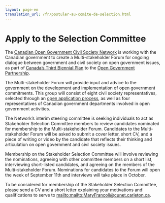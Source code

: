 ```yaml
---
layout: page-en
translation_url: /fr/postuler-au-comite-de-selection.html
---
```

# Apply to the Selection Committee

The [Canadian Open Government Civil Society Network](http://www.opengovdialogue.ca/) is working with the Canadian government to create a Multi-stakeholder Forum for ongoing dialogue between government and civil society on open government issues, as part of [Canada’s Third Biennial Plan](http://open.canada.ca/en/content/third-biennial-plan-open-government-partnership#toc5-4) to the [Open Government Partnership](https://www.opengovpartnership.org/).

The Multi-stakeholder Forum will provide input and advice to the government on the development and implementation of open government commitments. This group will consist of eight civil society representatives, selected through an [open application process](/en/apply-multistakeholder-forum.html), as well as four representatives of Canadian government departments involved in open government activities.

The Network’s interim steering committee is seeking individuals to act as Stakeholder Selection Committee members to review candidates nominated for membership to the Multi-stakeholder Forum. Candidates to the Multi-stakeholder Forum will be asked to submit a cover letter, short CV, and a piece of writing or video by the candidate that reflects their thinking and articulation on open government and civil society issues.

Membership on the Stakeholder Selection Committee will involve reviewing the nominations, agreeing with other committee members on a short list, interviewing short-listed candidates, and agreeing on the members of the Multi-stakeholder Forum. Nominations for candidates to the Forum will open the week of September 11th and interviews will take place in October.

To be considered for membership of the Stakeholder Selection Committee, please send a CV and a short letter explaining your motivations and qualifications to serve to [mailto:mailto:MaryFrancoli@cunet.carleton.ca](mailto:MaryFrancoli@cunet.carleton.ca).
